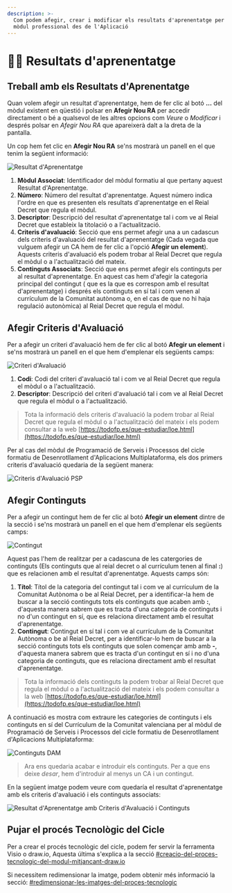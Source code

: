 ```yaml
---
description: >-
  Com podem afegir, crear i modificar els resultats d'aprenentatge per a un
  mòdul professional des de l'Aplicació
---
```


# 👩‍🏫 Resultats d'aprenentatge

## Treball amb els Resultats d'Aprenentatge

Quan volem afegir un resultat d'aprenentatge, hem de fer clic al botó **...** del mòdul existent en qüestió i polsar en **Afegir Nou RA** per accedir directament o bé a qualsevol de les altres opcions com _Veure_ o _Modificar_ i després polsar en _Afegir Nou RA_ que apareixerà dalt a la dreta de la pantalla.

Un cop hem fet clic en **Afegir Nou RA** se'ns mostrarà un panell en el que tenim la següent informació:

![Resultat d'Aprenentatge](../../md\_media/modul\_ra\_introduccio.png)

1. **Mòdul Associat**: Identificador del mòdul formatiu al que pertany aquest Resultat d'Aprenentatge.
2. **Número**: Número del resultat d'aprenentatge. Aquest número indica l'ordre en que es presenten els resultats d'aprenentatge en el Reial Decret que regula el mòdul.
3. **Descriptor**: Descripció del resultat d'aprenentatge tal i com ve al Reial Decret que estableix la titolació o a l'actualització.
4. **Criteris d'avaluació**: Secció que ens permet afegir una a un cadascun dels criteris d'avaluació del resultat d'aprenentatge (Cada vegada que vulguem afegir un CA hem de fer clic a l'opció **Afegir un element**). Aquests criteris d'avaluació els podem trobar al Reial Decret que regula el mòdul o a l'actualització del mateix.
5. **Continguts Associats**: Secció que ens permet afegir els continguts per al resultat d'aprenentatge. En aquest cas hem d'afegir la categoria principal del contingut ( que es la que es correspon amb el resultat d'aprenentatge) i després els continguts en sí tal i com venen al currículum de la Comunitat autònoma o, en el cas de que no hi haja regulació autonòmica) al Reial Decret que regula el mòdul.

## Afegir Criteris d'Avaluació

Per a afegir un criteri d'avaluació hem de fer clic al botó **Afegir un element** i se'ns mostrarà un panell en el que hem d'emplenar els següents camps:

![Criteri d'Avaluació](../../md\_media/modul\_ra\_ca\_introduccio.png)

1. **Codi**: Codi del criteri d'avaluació tal i com ve al Reial Decret que regula el mòdul o a l'actualització.
2. **Descriptor**: Descripció del criteri d'avaluació tal i com ve al Reial Decret que regula el mòdul o a l'actualització.

> Tota la informació dels criteris d'avaluació la podem trobar al Reial Decret que regula el mòdul o a l'actualització del mateix i els podem consultar a la web [https://todofp.es/que-estudiar/loe.html](https://todofp.es/que-estudiar/loe.html)

Per al cas del mòdul de Programació de Serveis i Processos del cicle formatiu de Desenrotllament d'Aplicacions Multiplataforma, els dos primers criteris d'avaluació quedaria de la següent manera:

![Criteris d'Avaluació PSP](../../md\_media/modul\_ra\_ca\_introduits.png)

## Afegir Continguts

Per a afegir un contingut hem de fer clic al botó **Afegir un element** dintre de la secció i se'ns mostrarà un panell en el que hem d'emplenar els següents camps:

![Contingut](../../md\_media/modul\_ra\_contingut\_introduccio.png)

Aquest pas l'hem de realitzar per a cadascuna de les catergories de continguts (Els continguts que al reial decret o al currículum tenen al final **:**) que es relacionen amb el resultat d'aprenentatge. Aquests camps són:

1. **Títol**: Títol de la categoria del contingut tal i com ve al currículum de la Comunitat Autònoma o be al Reial Decret, per a identificar-la hem de buscar a la secció continguts tots els continguts que acaben amb **:**, d'aquesta manera sabrem que es tracta d'una categoria de continguts i no d'un contingut en sí, que es relaciona directament amb el resultat d'aprenentatge.
2. **Contingut**: Contingut en sí tal i com ve al currículum de la Comunitat Autònoma o be al Reial Decret, per a identificar-lo hem de buscar a la secció continguts tots els continguts que solen començar amb amb **-**, d'aquesta manera sabrem que es tracta d'un contingut en sí i no d'una categoria de continguts, que es relaciona directament amb el resultat d'aprenentatge.

> Tota la informació dels continguts la podem trobar al Reial Decret que regula el mòdul o a l'actualització del mateix i els podem consultar a la web [https://todofp.es/que-estudiar/loe.html](https://todofp.es/que-estudiar/loe.html)

A continuació es mostra com extraure les categories de continguts i els continguts en sí del Currículum de la Comunitat valenciana per al mòdul de Programació de Serveis i Processos del cicle formatiu de Desenrotllament d'Aplicacions Multiplataforma:

![Continguts DAM](../../md\_media/modul\_continguts\_categories.png)

> Ara ens quedaria acabar e introduir els continguts. Per a que ens deixe _desar_, hem d'introduir al menys un CA i un contingut.

En la següent imatge podem veure com quedaría el resultat d'aprenentatge amb els criteris d'avaluació i els continguts associats:

![Resultat d'Aprenentatge amb Criteris d'Avaluació i Continguts](../../md\_media/modul\_ra\_ca\_co\_introduits.png)

## Pujar el procés Tecnològic del Cicle

Per a crear el procés tecnològic del cicle, podem fer servir la ferramenta Visio o draw.io, Aquesta última s'explica a la secció [#creacio-del-proces-tecnologic-del-modul-mitjancant-draw.io](../../recursos-extra/qa.md#creacio-del-proces-tecnologic-del-modul-mitjancant-draw.io "mention")&#x20;

Si necessitem redimensionar la imatge, podem obtenir més informació la secció: [#redimensionar-les-imatges-del-proces-tecnologic](../../recursos-extra/videos-explicatius/moduls.md#redimensionar-les-imatges-del-proces-tecnologic "mention")&#x20;
